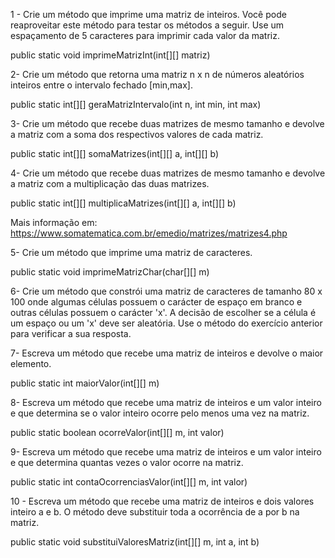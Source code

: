1 - Crie um método que imprime uma matriz de inteiros. Você pode reaproveitar este método para testar os métodos a seguir. Use um espaçamento de 5 caracteres para imprimir cada valor da matriz.

public static void imprimeMatrizInt(int[][] matriz)

2- Crie um método que retorna uma matriz n x n de números aleatórios inteiros entre o intervalo fechado [min,max].

public static int[][] geraMatrizIntervalo(int n, int min, int max)

3- Crie um método que recebe duas matrizes de mesmo tamanho e devolve a matriz com a soma dos respectivos valores de cada matriz.

public static int[][] somaMatrizes(int[][] a, int[][] b)

4- Crie um método que recebe duas matrizes de mesmo tamanho e devolve a matriz com a multiplicação das duas matrizes.

public static int[][] multiplicaMatrizes(int[][] a, int[][] b)

Mais informação em: https://www.somatematica.com.br/emedio/matrizes/matrizes4.php

5- Crie um método que imprime uma matriz de caracteres.

public static void imprimeMatrizChar(char[][] m)

6- Crie um método que constrói uma matriz de caracteres de tamanho 80 x 100 onde algumas células possuem o carácter de espaço em branco e outras células possuem o carácter 'x'. A decisão de escolher se a célula é um espaço ou um 'x' deve ser aleatória. Use o método do exercício anterior para verificar a sua resposta.

7- Escreva um método que recebe uma matriz de inteiros e devolve o maior elemento.

public static int maiorValor(int[][] m)

8- Escreva um método que recebe uma matriz de inteiros e um valor inteiro e que determina se o valor inteiro ocorre pelo menos uma vez na matriz.

public static boolean ocorreValor(int[][] m, int valor)

9- Escreva um método que recebe uma matriz de inteiros e um valor inteiro e que determina quantas vezes o valor ocorre na matriz.

public static int contaOcorrenciasValor(int[][] m, int valor)

10 - Escreva um método que recebe uma matriz de inteiros e dois valores inteiro a e b. O método deve substituir toda a ocorrência de a por b na matriz.

public static void substituiValoresMatriz(int[][] m, int a, int b)
